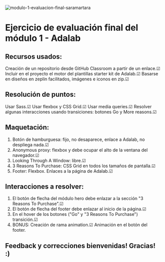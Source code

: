 ![modulo-1-evaluacion-final-saramartara](https://http://beta.adalab.es/modulo-1-evaluacion-final-saramartara/)

# Ejercicio de evaluación final del módulo 1 - Adalab

## Recursos usados:

Creación de un repositorio desde GitHub Classroom a partir de un enlace.☑
Incluir en el proyecto el motor del plantillas starter kit de Adalab.☑
Basarse en diseños en zeplin facilitados, imágenes e iconos en zip.☑

## Resolución de puntos:

Usar Sass.☑
Usar flexbox y CSS Grid.☑
Usar media queries.☑
Resolver algunas interacciones usando transiciones: botones Go y More reasons.☑

## Maquetación:

1. Botón de hamburguesa: fijo, no desaparece, enlace a Adalab, no despliega nada.☑
2. Anonymous proxy: flexbox y debe ocupar el alto de la ventana del navegador.☑
3. Looking Through A Window: libre.☑
4. 3 Reasons To Purchase: CSS Grid en todos los tamaños de pantalla.☑
5. Footer: Flexbox. Enlaces a la página de Adalab.☑

## Interacciones a resolver:

1. El botón de flecha del módulo hero debe enlazar a la sección "3 Reasons To Purchase".☑
2. El botón de flecha del footer debe enlazar al inicio de la página.☑
3. En el hover de los botones ("Go" y "3 Reasons To Purchase") transición.☑
4. BONUS:
   Creación de rama animation.☑
   Animación en el botón del footer.

## Feedback y correcciones bienvenidas! Gracias! :)
